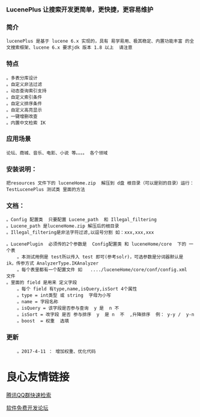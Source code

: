                             

### LucenePlus  让搜索开发更简单，更快捷，更容易维护   


### 简介
    lucenePlus 是基于 lucene 6.x 实现的，具有 易学易用、极其稳定、内置功能丰富 的全文搜索框架、lucene 6.x 要求jdk 版本 1.8 以上  请注意

### 特点
    。多表分库设计
    。自定义非法过滤
    。动态查询索引支持
    。自定义索引条件
    。自定义排序条件
    。自定义高亮显示
    。一键增删改查
    。内置中文检索 IK

### 应用场景
    论坛、商城、音乐、电影、小说 等。。。。 各个领域
	
### 安装说明：
	把resources 文件下的 luceneHome.zip  解压到 d盘 根目录（可以是别的目录）运行：TestLucenePlus 测试类 里面的方法

### 文档：
	。Config 配置类  只要配置 Lucene_path  和 Illegal_filtering 
	。Lucene_path 是luceneHome.zip 解压后的根目录
	。Illegal_filtering是非法字符过滤,以逗号分割 如：xxx,xxx,xxx
		      
	。LucenePlugin  必须传的2个参数是  Config配置类 和 luceneHome/core  下的 一个表 
        。本测试用例是 test所以传入 test 即可(参考solr)，可选参数是分词器默认是 ik，传参方式 AnalyzerType.IKAnalyzer
        。每个表里都有一个配置文件 如   ..../luceneHome/core/conf/config.xml  文件
	。里面的 field 是用来 定义字段	
        。每个 field 有type,name,isQuery,isSort 4个属性
        。type = int类型 或 string  字母为小写
        。name = 字段名称
        。isQuery = 该字段是否参与查询  y 是  n 不
        。isSort = 改字段 是否 参与排序  y  是 n  不  ,升降排序  例： y-y /  y-n
        。boost  = 权重  选填


### 更新
        。2017-4-11 ： 增加权重、优化代码

 # 良心友情链接

[腾讯QQ群快速检索](http://u.720life.cn/s/8cf73f7c)

[软件免费开发论坛](http://u.720life.cn/s/bbb01dc0)